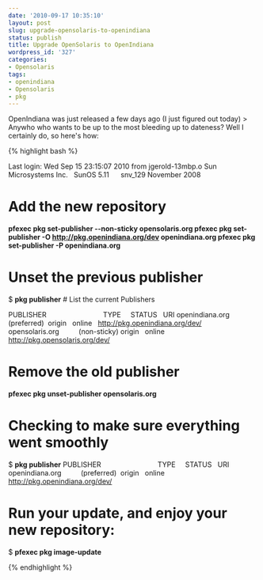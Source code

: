 ```yaml
---
date: '2010-09-17 10:35:10'
layout: post
slug: upgrade-opensolaris-to-openindiana
status: publish
title: Upgrade OpenSolaris to OpenIndiana
wordpress_id: '327'
categories:
- Opensolaris
tags:
- openindiana
- Opensolaris
- pkg
---
```


OpenIndiana was just released a few days ago (I just figured out today) > Anywho who wants to be up to the most bleeding up to dateness? Well I certainly do, so here's how:

{% highlight bash %}

Last login: Wed Sep 15 23:15:07 2010 from jgerold-13mbp.o
Sun Microsystems Inc.   SunOS 5.11      snv_129 November 2008

# Add the new repository

<strong>pfexec pkg set-publisher --non-sticky opensolaris.org
pfexec pkg set-publisher -O http://pkg.openindiana.org/dev openindiana.org
pfexec pkg set-publisher -P openindiana.org</strong>

# Unset the previous publisher

$ <strong>pkg publisher</strong> # List the current Publishers

PUBLISHER                             TYPE     STATUS   URI
openindiana.org          (preferred)  origin   online   http://pkg.openindiana.org/dev/
opensolaris.org          (non-sticky) origin   online   http://pkg.opensolaris.org/dev/

# Remove the old publisher
<strong>pfexec pkg unset-publisher opensolaris.org</strong>

# Checking to make sure everything went smoothly

$ <strong>pkg publisher</strong>
PUBLISHER                             TYPE     STATUS   URI
openindiana.org          (preferred)  origin   online   http://pkg.openindiana.org/dev/

# Run your update, and enjoy your new repository:

$ <strong>pfexec pkg image-update</strong>

{% endhighlight %} 
